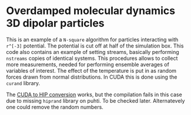 # Overdamped molecular dynamics 3D dipolar particles

This is an example of a `N-square` algorithm for particles interacting with `r^[-3]` potential. The potential is cut off at half of the simulation box. This code also contains an example of setting streams, basically performing `nstreams` copies of identical systems. This procedures allows to collect more measurements, needed for performing ensemble averages of variables of interest.  The effect of the temperature is put in as random forces drawn from normal distributions. In CUDA this is done using the `curand` library.

The [CUDA to HIP conversion](../../README.md) works, but the compilation fails  in this case due to missing `hiprand` library on puhti. To be checked later. 
Alternatevely one could remove the random numbers.
